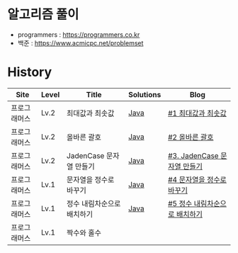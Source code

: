 # 알고리즘 풀이
- programmers : https://programmers.co.kr
- 백준 : https://www.acmicpc.net/problemset

# History
|Site|Level|Title|Solutions|Blog|
|----|-----|------|--------|---------|
|프로그래머스|Lv.2|최대값과 최솟값|[Java](https://github.com/comsuter/algorithm/blob/main/programmers/GetMinMaxString.java)|[#1 최대값과 최솟값](https://devpad.tistory.com/173)|
|프로그래머스|Lv.2|올바른 괄호|[Java](https://github.com/comsuter/algorithm/blob/main/programmers/CorrectParentheses.java)|[#2 올바른 괄호](https://devpad.tistory.com/174)|
|프로그래머스|Lv.2|JadenCase 문자열 만들기|[Java](https://github.com/comsuter/algorithm/blob/main/programmers/JadenCase.java)|[#3. JadenCase 문자열 만들기](https://devpad.tistory.com/176)|
|프로그래머스|Lv.1|문자열을 정수로 바꾸기|[Java](https://github.com/comsuter/algorithm/blob/main/programmers/ConvertStringToInteger.java)|[#4 문자열을 정수로 바꾸기](https://devpad.tistory.com/178)|
|프로그래머스|Lv.1|정수 내림차순으로 배치하기|[Java](https://github.com/comsuter/algorithm/blob/main/programmers/DescendingInteger.java)|[#5 정수 내림차순으로 배치하기](https://devpad.tistory.com/182)|
|프로그래머스|Lv.1|짝수와 홀수||


